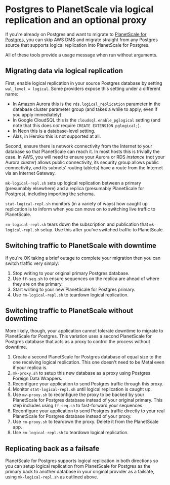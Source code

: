 Postgres to PlanetScale via logical replication and an optional proxy
=====================================================================

If you're already on Postgres and want to migrate to [PlanetScale for Postgres](https://planetscale.com/blog/planetscale-for-postgres), you can skip AWS DMS and migrate straight from any Postgres source that supports logical replication into PlanetScale for Postgres.

All of these tools provide a usage message when run without arguments.

Migrating data via logical replication
--------------------------------------

First, enable logical replication in your source Postgres database by setting `wal_level = logical`. Some providers expose this setting under a different name:

* In Amazon Aurora this is the `rds.logical_replication` parameter in the database cluster parameter group (and takes a while to apply, even if you apply immediately).
* In Google CloudSQL this is the `cloudsql.enable_pglogical` setting (and note that this does _not_ require `CREATE EXTENSION pglogical;`).
* In Neon this is a database-level setting.
* Alas, in Heroku this is not supported at all.

Second, ensure there is network connectivity from the Internet to your database so that PlanetScale can reach it. In most hosts this is trivially the case. In AWS, you will need to ensure your Aurora or RDS _instance_ (not your Aurora _cluster_) allows public connectivity, its security group allows public connectivity, and its subnets' routing table(s) have a route from the Internet via an Internet Gateway.

`mk-logical-repl.sh` sets up logical replication between a primary (presumably elsewhere) and a replica (presumably PlanetScale for Postgres), including importing the schema.

`stat-logical-repl.sh` monitors (in a variety of ways) how caught up replication is to inform when you can move on to switching live traffic to PlanetScale.

`rm-logical-repl.sh` tears down the subscription and publication that `mk-logical-repl.sh` setup. Use this after you've switched traffic to PlanetScale.

Switching traffic to PlanetScale with downtime
----------------------------------------------

If you're OK taking a brief outage to complete your migration then you can switch traffic very simply:

1. Stop writing to your original primary Postgres database.
2. Use `ff-seq.sh` to ensure sequences on the replica are ahead of where they are on the primary.
3. Start writing to your new PlanetScale for Postgres primary.
4. Use `rm-logical-repl.sh` to teardown logical replication.

Switching traffic to PlanetScale without downtime
-------------------------------------------------

More likely, though, your application cannot tolerate downtime to migrate to PlanetScale for Postgres. This variation uses a second PlanetScale for Postgres database that acts as a proxy to control the process without downtime.

1. Create a second PlanetScale for Postgres database of equal size to the one receiving logical replication. This one doesn't need to be Metal even if your replica is.
2. `mk-proxy.sh` to setup this new database as a proxy using Postgres Foreign Data Wrappers.
3. Reconfigure your application to send Postgres traffic through this proxy.
4. Monitor `stat-logical-repl.sh` until logical replication is caught up.
5. Use `mv-proxy.sh` to reconfigure the proxy to be backed by your PlanetScale for Postgres database instead of your original primary. This step includes using `ff-seq.sh` to fast-forward your sequences.
6. Reconfigure your application to send Postgres traffic directly to your real PlanetScale for Postgres database instead of your proxy.
7. Use `rm-proxy.sh` to teardown the proxy. Delete it from the PlanetScale app.
8. Use `rm-logical-repl.sh` to teardown logical replication.

Replicating back as a failsafe
------------------------------

PlanetScale for Postgres supports logical replication in both directions so you can setup logical replication from PlanetScale for Postgres as the primary back to another database in your original provider as a failsafe, using `mk-logical-repl.sh` as outlined above.
